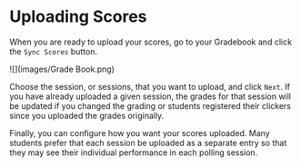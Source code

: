 # Uploading Scores

When you are ready to upload your scores, go to your Gradebook and click the `Sync Scores` button.

![](images/Grade Book.png)

Choose the session, or sessions, that you want to upload, and click `Next`. If you have already uploaded a given session, the grades for that session will be updated if you changed the grading or students registered their clickers since you uploaded the grades originally.

Finally, you can configure how you want your scores uploaded. Many students prefer that each session be uploaded as a separate entry so that they may see their individual performance in each polling session.

